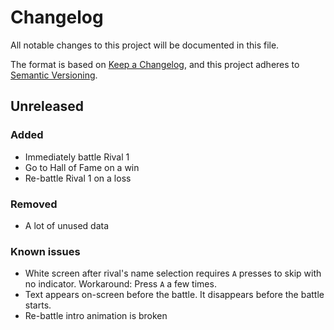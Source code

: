 # Changelog
All notable changes to this project will be documented in this file.

The format is based on [Keep a Changelog](https://keepachangelog.com/en/1.0.0/),
and this project adheres to [Semantic Versioning](https://semver.org/spec/v2.0.0.html).


## Unreleased
### Added
- Immediately battle Rival 1
- Go to Hall of Fame on a win
- Re-battle Rival 1 on a loss

### Removed
- A lot of unused data

### Known issues
- White screen after rival's name selection requires `A` presses to skip with no indicator.  Workaround: Press `A` a few times.
- Text appears on-screen before the battle.  It disappears before the battle starts.
- Re-battle intro animation is broken

